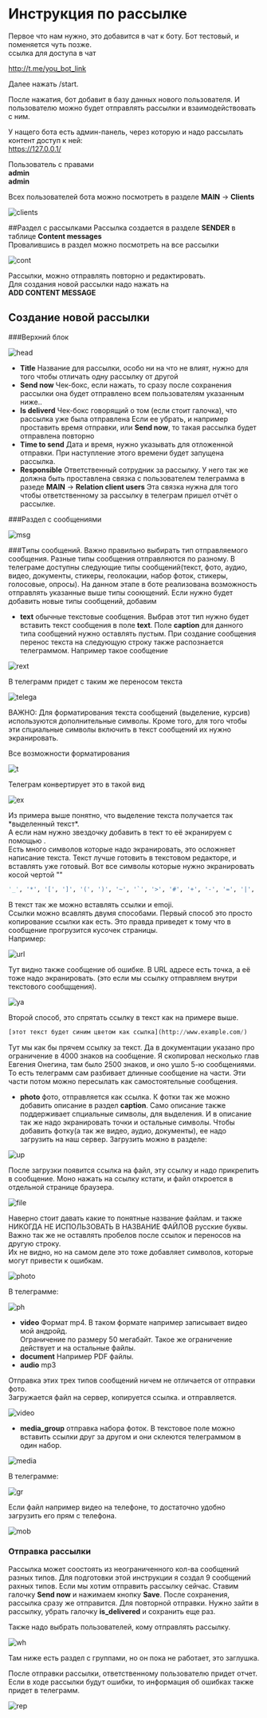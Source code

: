 # Инструкция по рассылке
Первое что нам нужно, это добавится в чат к боту. Бот тестовый, и поменяется чуть позже.  
ссылка для доступа в чат  

http://t.me/you_bot_link

Далее нажать /start.

После нажатия, бот добавит в базу данных нового пользователя. 
И пользователю можно будет отправлять рассылки и взаимодействовать с ним.

У нащего бота есть админ-панель, через которую и надо рассылать контент
доступ к ней:  
https://127.0.0.1/

Пользователь с правами  
**admin**  
**admin**

Всех пользователей бота можно посмотреть в разделе **MAIN** -> **Clients**  

![clients](images/clients.png)  

##Раздел с рассылками
Рассылка создается в разделе **SENDER**  в таблице **Content messages**  
Провалившись в раздел можно посмотреть на все рассылки  

![cont](images/cont.png)

Рассылки, можно отправлять повторно и редактировать.  
Для создания новой рассылки надо нажать на  
**ADD CONTENT MESSAGE**

## Создание новой рассылки
###Верхний блок  

![head](images/head.png)   

- **Title** Название для рассылки, особо ни на что не влият, нужно для того чтобы
отличать одну рассылку от другой
- **Send now** Чек-бокс, если нажать, то сразу после сохранения рассылки
она будет отправлено всем пользователям указанным ниже..
- **Is deliverd** Чек-бокс говорящий о том (если стоит галочка), что рассылка уже была отправлена
Если ее убрать, и например проставить время отправки, или **Send now**, 
то такая рассылка будет отправлена повторно
- **Time to send** Дата и время, нужно указывать для отложенной отправки. 
При наступление этого времени будет запущена рассылка.
- **Responsible** Ответственный сотрудник за рассылку. У него так же должна быть
проставлена связка с пользователем телеграмма в разеде **MAIN** -> **Relation client users**
Эта связка нужна для того чтобы ответственному за рассылку в телеграм пришел отчёт о рассылке.  

###Раздел с сообщениями  

![msg](images/msg.png)

###Tипы сообщений. 
Важно правильно выбирать тип отправляемого сообщения.
Разные типы сообщения отправляются по разному. 
В телеграме доступны следующие типы сообщений(текст, фото, аудио, видео, документы,
стикеры, геолокации, набор фоток, стикеры, голосовые, опросы).
На данном этапе в боте реализована возможность отправлять указанные выше типы сооющений.
Если нужно будет добавить новые типы сообщений, добавим
- **text** обычные текстовые сообщения. Выбрав этот тип нужно будет вставить текст 
сообщения в поле **text**. Поле **caption** для данного типа сообщений нужно оставлять пустым.
При создание сообщения перенос текста на следующую строку также распознается телеграммом.
Например такое сообщение  

![rext](images/text.png)

В телеграмм придет с таким же переносом текста  

![telega](images/teleg.png)  

ВАЖНО: Для форматирования текста сообщений (выделение, курсив) используются дополнительные символы.
Кроме того, для того чтобы эти спциальные символы включить в текст сообщений их нужно
экранировать.

Все возможности форматирования  

![t](images/tel.png)

Телеграм конвертирует это в такой вид  

![ex](images/examp.png)  

Из примера выше понятно, что выделение текста получается так \*выделенный текст*.  
А если нам нужно звездочку добавить в тект то её экранируем с помощью \.  
Есть много символов которые надо экранировать, это осложняет написание текста. 
Текст лучше готовить в текстовом редакторе, и вставлять уже готовый. 
Вот все символы которые нужно экранировать косой чертой "\"

```python
'_', '*', '[', ']', '(', ')', '~', '`', '>', '#', '+', '-', '=', '|', '{', '}', '.', '!' 
```  
В текст так же можно вставлять ссылки и emoji.  
Ссылки можно всавлять двумя способами. Первый способ это просто копирование ссылки как есть.
Это правда приведет к тому что в сообщение прогрузится кусочек страницы.  
Например:  

![url](images/url.png)  

Тут видно также сообщение об ошибке. В URL адресе есть точка, а её тоже надо экранировать.
(это если мы ссылку отправляем внутри текстового сообщщения).  

![ya](images/ya.png)

Второй способ, это спрятать ссылку в текст как на примере выше.
```python
[этот текст будет синим цветом как ссылка](http://www.example.com/)  

```
Тут мы как бы прячем ссылку за текст.
Да в документации указано про ограничение в 4000 знаков на сообщение. 
Я скопировал несколько глав Евгения Онегина, там было 2500 знаков, и оно ушло 
5-ю сообщениями. То есть телеграмм сам разбивает длинные сообщение на части. 
Эти части потом можно пересылать как самостоятельные сообщения.  

- **photo** фото, отправляется как ссылка. К фотки так же можно добавить описание в раздел
**caption**. Само описание также поддерживает спциальные символы, для выделения. 
И в описание так же надо экранировать точки и остальные символы.
Чтобы добавить фотку(а так же видео, аудио, документы), ее надо загрузить на наш сервер. 
Загрузить можно в разделе:  

![up](images/up.png)  

После загрузки появится ссылка на файл, эту ссылку и надо прикрепить в сообщение.
Моно нажать на ссылку кстати, и файл откроется  в отдельной странице браузера.   
 
![file](images/fiel.png)  

Наверно стоит давать какие то понятные название файлам. и также НИКОГДА 
НЕ ИСПОЛЬЗОВАТЬ В НАЗВАНИЕ ФАЙЛОВ русские буквы.  
Важно так же не оставлять пробелов после ссылок и переносов на другую строку.  
Их не видно, но на самом деле это тоже добавляет символов, которые могут привести к ошибкам.

![photo](images/photo.png)  

В телеграмме:  

![ph](images/ph.png)  

- **video** Формат mp4. В таком формате например записывает видео мой андройд.  
Ограничение по размеру 50 мегабайт. Такое же ограничение действует и на остальные файлы. 
- **document** Например PDF файлы. 
- **audio** mp3   

Отправка этих трех типов сообщений ничем не отличается от отправки фото.  
Загружается файл на сервер, копируется ссылка. и отправляется.  

![video](images/vid.png)  

- **media_group** отправка набора фоток. 
В текстовое поле можно вставить ссылки друг за другом и они склеются телеграммом в один  набор.  

![media](images/media.png)  

В телеграмме:  

![gr](images/gr.png)  

Если файл например видео на телефоне, то достаточно удобно загрузить его прям с телефона.  

![mob](images/mob.png)  

### Отправка рассылки

Рассылка может соостоять из неограниченного кол-ва сообщений разных типов. Для подготовки этой инструкции
я создал 9 сообщений рахных типов. Если мы хотим отправить рассылку сейчас. Ставим галочку 
**Send now** и нажимаем кнопку **Save**. После сохранения, рассылка сразу же отправится. 
Для повторной отправки. Нужно зайти в рассылку, убрать галочку **is_delivered** и сохранить еще раз.  

Также надо выбрать пользователей, кому отправлять рассылку.  

![wh](images/who.png)  

Там ниже есть раздел с группами, но он пока не работает, это заглушка.   

После отправки рассылки, ответственному пользователю придет отчет. Если в ходе рассылки будут ошибки, 
то информация об ошибках также придет в телеграмм.  

![rep](images/report.png)  







